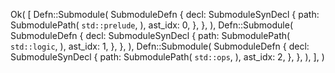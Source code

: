 Ok(
    [
        Defn::Submodule(
            SubmoduleDefn {
                decl: SubmoduleSynDecl {
                    path: SubmodulePath(
                        `std::prelude`,
                    ),
                    ast_idx: 0,
                },
            },
        ),
        Defn::Submodule(
            SubmoduleDefn {
                decl: SubmoduleSynDecl {
                    path: SubmodulePath(
                        `std::logic`,
                    ),
                    ast_idx: 1,
                },
            },
        ),
        Defn::Submodule(
            SubmoduleDefn {
                decl: SubmoduleSynDecl {
                    path: SubmodulePath(
                        `std::ops`,
                    ),
                    ast_idx: 2,
                },
            },
        ),
    ],
)